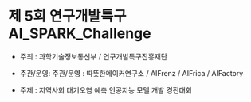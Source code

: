 # 제 5회 연구개발특구 AI_SPARK_Challenge

- 주최 : 과학기술정보통신부 / 연구개발특구진흥재단

- 주관/운영: 주관/운영 : 따뜻한메이커연구소 / AIFrenz / AIFrica / AIFactory

- 주제 : 지역사회 대기오염 예측 인공지능 모델 개발 경진대회
